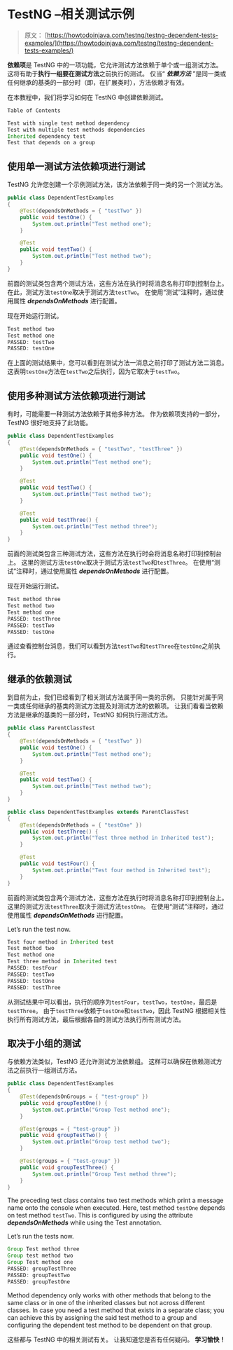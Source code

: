 # TestNG –相关测试示例

> 原文： [https://howtodoinjava.com/testng/testng-dependent-tests-examples/](https://howtodoinjava.com/testng/testng-dependent-tests-examples/)

**依赖项**是 TestNG 中的一项功能，它允许测试方法依赖于单个或一组测试方法。 这将有助于**执行一组要在测试方法**之前执行的测试。 仅当“ ***依赖方法*** ”是同一类或任何继承的基类的一部分时（即，在扩展类时），方法依赖才有效。

在本教程中，我们将学习如何在 TestNG 中创建依赖测试。

```java
Table of Contents

Test with single test method dependency
Test with multiple test methods dependencies
Inherited dependency test
Test that depends on a group

```

## 使用单一测试方法依赖项进行测试

TestNG 允许您创建一个示例测试方法，该方法依赖于同一类的另一个测试方法。

```java
public class DependentTestExamples 
{
	@Test(dependsOnMethods = { "testTwo" })
	public void testOne() {
		System.out.println("Test method one");
	}

	@Test
	public void testTwo() {
		System.out.println("Test method two");
	}
}

```

前面的测试类包含两个测试方法，这些方法在执行时将消息名称打印到控制台上。 在此，测试方法`testOne`取决于测试方法`testTwo`。 在使用“测试”注释时，通过使用属性 ***dependsOnMethods*** 进行配置。

现在开始运行测试。

```java
Test method two
Test method one
PASSED: testTwo
PASSED: testOne

```

在上面的测试结果中，您可以看到在测试方法一消息之前打印了测试方法二消息。 这表明`testOne`方法在`testTwo`之后执行，因为它取决于`testTwo`。

## 使用多种测试方法依赖项进行测试

有时，可能需要一种测试方法依赖于其他多种方法。 作为依赖项支持的一部分，TestNG 很好地支持了此功能。

```java
public class DependentTestExamples 
{
	@Test(dependsOnMethods = { "testTwo", "testThree" })
	public void testOne() {
		System.out.println("Test method one");
	}

	@Test
	public void testTwo() {
		System.out.println("Test method two");
	}

	@Test
	public void testThree() {
		System.out.println("Test method three");
	}
}

```

前面的测试类包含三种测试方法，这些方法在执行时会将消息名称打印到控制台上。 这里的测试方法`testOne`取决于测试方法`testTwo`和`testThree`。 在使用“测试”注释时，通过使用属性 ***dependsOnMethods*** 进行配置。

现在开始运行测试。

```java
Test method three
Test method two
Test method one
PASSED: testThree
PASSED: testTwo
PASSED: testOne

```

通过查看控制台消息，我们可以看到方法`testTwo`和`testThree`在`testOne`之前执行。

## 继承的依赖测试

到目前为止，我们已经看到了相关测试方法属于同一类的示例。 只能针对属于同一类或任何继承的基类的测试方法提及对测试方法的依赖项。 让我们看看当依赖方法是继承的基类的一部分时，TestNG 如何执行测试方法。

```java
public class ParentClassTest 
{
	@Test(dependsOnMethods = { "testTwo" })
	public void testOne() {
		System.out.println("Test method one");
	}

	@Test
	public void testTwo() {
		System.out.println("Test method two");
	}
}

public class DependentTestExamples extends ParentClassTest
{
	@Test(dependsOnMethods = { "testOne" })
	public void testThree() {
		System.out.println("Test three method in Inherited test");
	}

	@Test
	public void testFour() {
		System.out.println("Test four method in Inherited test");
	}
}

```

前面的测试类包含两个测试方法，这些方法在执行时将消息名称打印到控制台上。 这里的测试方法`testThree`取决于测试方法`testOne`。 在使用“测试”注释时，通过使用属性 ***dependsOnMethods*** 进行配置。

Let’s run the test now.

```java
Test four method in Inherited test
Test method two
Test method one
Test three method in Inherited test
PASSED: testFour
PASSED: testTwo
PASSED: testOne
PASSED: testThree

```

从测试结果中可以看出，执行的顺序为`testFour`，`testTwo`，`testOne`，最后是`testThree`。 由于`testThree`依赖于`testOne`和`testTwo`，因此 TestNG 根据相关性执行所有测试方法，最后根据各自的测试方法执行所有测试方法。

## 取决于小组的测试

与依赖方法类似，TestNG 还允许测试方法依赖组。 这样可以确保在依赖测试方法之前执行一组测试方法。

```java
public class DependentTestExamples
{
	@Test(dependsOnGroups = { "test-group" })
	public void groupTestOne() {
		System.out.println("Group Test method one");
	}

	@Test(groups = { "test-group" })
	public void groupTestTwo() {
		System.out.println("Group test method two");
	}

	@Test(groups = { "test-group" })
	public void groupTestThree() {
		System.out.println("Group Test method three");
	}
}

```

The preceding test class contains two test methods which print a message name onto the console when executed. Here, test method `testOne` depends on test method `testTwo`. This is configured by using the attribute ***dependsOnMethods*** while using the Test annotation.

Let’s run the tests now.

```java
Group Test method three
Group test method two
Group Test method one
PASSED: groupTestThree
PASSED: groupTestTwo
PASSED: groupTestOne

```

Method dependency only works with other methods that belong to the same class or in one of the inherited classes but not across different classes. In case you need a test method that exists in a separate class; you can achieve this by assigning the said test method to a group and configuring the dependent test method to be dependent on that group.

这些都与 TestNG 中的相关测试有关。 让我知道您是否有任何疑问。
 **学习愉快！**